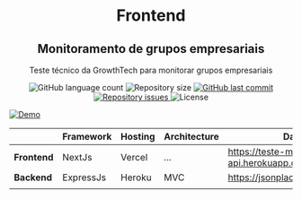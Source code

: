 <h1 align="center">Frontend</h1>
 <h2 align="center">
    Monitoramento de grupos empresariais
 </h2>
 <p align="center">
    Teste técnico da GrowthTech para monitorar grupos empresariais  
  </p>

<p align="center">
  <img alt="GitHub language count" src="https://img.shields.io/github/languages/count/augusto-carlos/teste-monitoramento">

  <img alt="Repository size" src="https://img.shields.io/github/repo-size/augusto-carlos/teste-monitoramento">
  
  <a href="https://github.com/augusto-carlos/teste-monitoramento/commits/master">
    <img alt="GitHub last commit" src="https://img.shields.io/github/last-commit/augusto-carlos/teste-monitoramento">
  </a>

  <a href="https://github.com/augusto-carlos/teste-monitoramento/issues">
    <img alt="Repository issues" src="https://img.shields.io/github/issues/augusto-carlos/teste-monitoramento">
  </a>

  <img alt="License" src="https://img.shields.io/badge/license-MIT-brightgreen">
</p>

[![Demo](https://user-images.githubusercontent.com/62240490/157602587-6b6c5366-bfbd-4613-8542-933e1d95e9da.png)](https://user-images.githubusercontent.com/62240490/157602112-ddc9287d-b4c3-4a14-a632-789657d83175.mp4 "Demo")


<div align="center">
  
|              | Framework | Hosting | Architecture | DataSource                                     |
|--------------|-----------|---------|--------------|------------------------------------------------|
| **Frontend** | NextJs    | Vercel  | ...          | https://teste-monitoramento-api.herokuapp.com/ |
| **Backend**  | ExpressJs | Heroku  | MVC          | https://jsonplaceholder.typicode.com/          |
|              |           |         |              |                                                |
  
</div>
